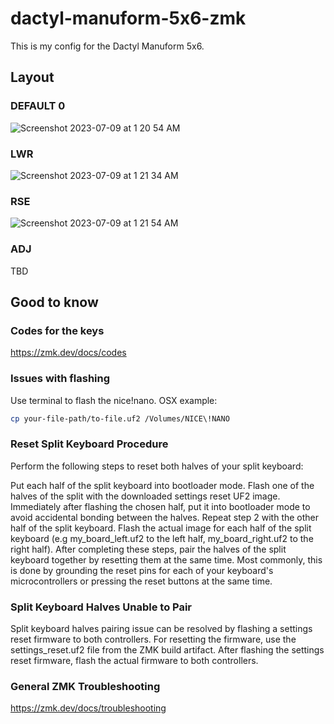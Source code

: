 # dactyl-manuform-5x6-zmk

This is my config for the Dactyl Manuform 5x6.

## Layout
### DEFAULT 0
![Screenshot 2023-07-09 at 1 20 54 AM](https://github.com/nidzola/dactyl-manuform-5x6-zmk/assets/3450224/97fbda14-c02e-49ac-bf4e-c979eccc10ae)

### LWR
![Screenshot 2023-07-09 at 1 21 34 AM](https://github.com/nidzola/dactyl-manuform-5x6-zmk/assets/3450224/5adf8530-5e0b-4c2d-b56b-56d2dbff1a4b)

### RSE
![Screenshot 2023-07-09 at 1 21 54 AM](https://github.com/nidzola/dactyl-manuform-5x6-zmk/assets/3450224/deaca9ed-2b0d-44b6-a363-5034b9309f7b)

### ADJ
TBD


## Good to know

### Codes for the keys
https://zmk.dev/docs/codes

### Issues with flashing
Use terminal to flash the nice!nano.
OSX example:
```bash
cp your-file-path/to-file.uf2 /Volumes/NICE\!NANO
```

### Reset Split Keyboard Procedure
Perform the following steps to reset both halves of your split keyboard:

Put each half of the split keyboard into bootloader mode.
Flash one of the halves of the split with the downloaded settings reset UF2 image. Immediately after flashing the chosen half, put it into bootloader mode to avoid accidental bonding between the halves.
Repeat step 2 with the other half of the split keyboard.
Flash the actual image for each half of the split keyboard (e.g my_board_left.uf2 to the left half, my_board_right.uf2 to the right half).
After completing these steps, pair the halves of the split keyboard together by resetting them at the same time. Most commonly, this is done by grounding the reset pins for each of your keyboard's microcontrollers or pressing the reset buttons at the same time.

### Split Keyboard Halves Unable to Pair
Split keyboard halves pairing issue can be resolved by flashing a settings reset firmware to both controllers. For resetting the firmware, use the settings_reset.uf2 file from the ZMK build artifact. After flashing the settings reset firmware, flash the actual firmware to both controllers.

### General ZMK Troubleshooting
https://zmk.dev/docs/troubleshooting